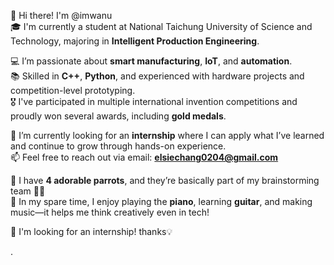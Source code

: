 👋 Hi there! I'm @imwanu  
🎓 I'm currently a student at National Taichung University of Science and Technology, majoring in **Intelligent Production Engineering**.  

💻 I’m passionate about **smart manufacturing**, **IoT**, and **automation**.  
📚 Skilled in **C++**, **Python**, and experienced with hardware projects and competition-level prototyping.  
🎖 I've participated in multiple international invention competitions and proudly won several awards, including **gold medals**.

🌱 I’m currently looking for an **internship** where I can apply what I’ve learned and continue to grow through hands-on experience.  
📫 Feel free to reach out via email: **elsiechang0204@gmail.com**

🦜 I have **4 adorable parrots**, and they’re basically part of my brainstorming team 🧠✨  
🎵 In my spare time, I enjoy playing the **piano**, learning **guitar**, and making music—it helps me think creatively even in tech!

🚀 I'm looking for an internship! thanks💡

.

<!---
imwanu/imwanu is a ✨ special ✨ repository because its `README.md` (this file) appears on your GitHub profile.
You can click the Preview link to take a look at your changes.
--->
